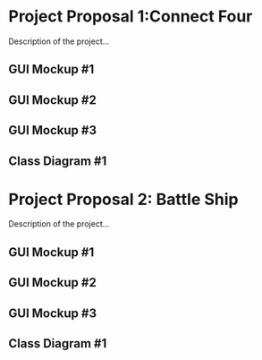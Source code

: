 # Project Proposal 1:Connect Four
Description of the project...

## GUI Mockup #1

## GUI Mockup #2

## GUI Mockup #3

## Class Diagram #1

# Project Proposal 2: Battle Ship
Description of the project...

## GUI Mockup #1

## GUI Mockup #2

## GUI Mockup #3

## Class Diagram #1
